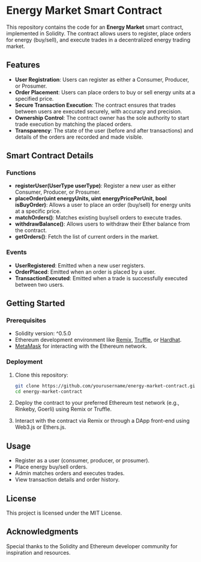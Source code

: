 # Energy Market Smart Contract

This repository contains the code for an **Energy Market** smart contract, implemented in Solidity. The contract allows users to register, place orders for energy (buy/sell), and execute trades in a decentralized energy trading market.

## Features

- **User Registration**: Users can register as either a Consumer, Producer, or Prosumer.
- **Order Placement**: Users can place orders to buy or sell energy units at a specified price.
- **Secure Transaction Execution**: The contract ensures that trades between users are executed securely, with accuracy and precision.
- **Ownership Control**: The contract owner has the sole authority to start trade execution by matching the placed orders.
- **Transparency**: The state of the user (before and after transactions) and details of the orders are recorded and made visible.

## Smart Contract Details

### Functions

- **registerUser(UserType userType)**: Register a new user as either Consumer, Producer, or Prosumer.
- **placeOrder(uint energyUnits, uint energyPricePerUnit, bool isBuyOrder)**: Allows a user to place an order (buy/sell) for energy units at a specific price.
- **matchOrders()**: Matches existing buy/sell orders to execute trades.
- **withdrawBalance()**: Allows users to withdraw their Ether balance from the contract.
- **getOrders()**: Fetch the list of current orders in the market.

### Events

- **UserRegistered**: Emitted when a new user registers.
- **OrderPlaced**: Emitted when an order is placed by a user.
- **TransactionExecuted**: Emitted when a trade is successfully executed between two users.

## Getting Started

### Prerequisites

- Solidity version: ^0.5.0
- Ethereum development environment like [Remix](https://remix.ethereum.org/), [Truffle](https://www.trufflesuite.com/), or [Hardhat](https://hardhat.org/).
- [MetaMask](https://metamask.io/) for interacting with the Ethereum network.

### Deployment

1. Clone this repository:
    ```bash
    git clone https://github.com/yourusername/energy-market-contract.git
    cd energy-market-contract
    ```

2. Deploy the contract to your preferred Ethereum test network (e.g., Rinkeby, Goerli) using Remix or Truffle.

3. Interact with the contract via Remix or through a DApp front-end using Web3.js or Ethers.js.

## Usage

- Register as a user (consumer, producer, or prosumer).
- Place energy buy/sell orders.
- Admin matches orders and executes trades.
- View transaction details and order history.

## License

This project is licensed under the MIT License.

## Acknowledgments

Special thanks to the Solidity and Ethereum developer community for inspiration and resources.
